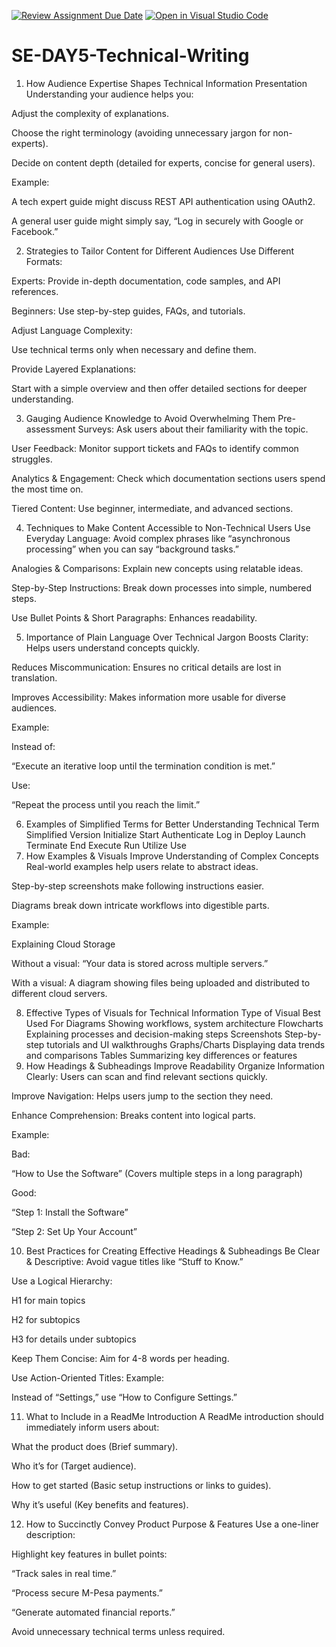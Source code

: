 [![Review Assignment Due Date](https://classroom.github.com/assets/deadline-readme-button-22041afd0340ce965d47ae6ef1cefeee28c7c493a6346c4f15d667ab976d596c.svg)](https://classroom.github.com/a/zsAR-pyY)
[![Open in Visual Studio Code](https://classroom.github.com/assets/open-in-vscode-2e0aaae1b6195c2367325f4f02e2d04e9abb55f0b24a779b69b11b9e10269abc.svg)](https://classroom.github.com/online_ide?assignment_repo_id=18848783&assignment_repo_type=AssignmentRepo)
# SE-DAY5-Technical-Writing
1. How Audience Expertise Shapes Technical Information Presentation
Understanding your audience helps you:

Adjust the complexity of explanations.

Choose the right terminology (avoiding unnecessary jargon for non-experts).

Decide on content depth (detailed for experts, concise for general users).

Example:

A tech expert guide might discuss REST API authentication using OAuth2.

A general user guide might simply say, “Log in securely with Google or Facebook.”

2. Strategies to Tailor Content for Different Audiences
Use Different Formats:

Experts: Provide in-depth documentation, code samples, and API references.

Beginners: Use step-by-step guides, FAQs, and tutorials.

Adjust Language Complexity:

Use technical terms only when necessary and define them.

Provide Layered Explanations:

Start with a simple overview and then offer detailed sections for deeper understanding.

3. Gauging Audience Knowledge to Avoid Overwhelming Them
Pre-assessment Surveys: Ask users about their familiarity with the topic.

User Feedback: Monitor support tickets and FAQs to identify common struggles.

Analytics & Engagement: Check which documentation sections users spend the most time on.

Tiered Content: Use beginner, intermediate, and advanced sections.

4. Techniques to Make Content Accessible to Non-Technical Users
Use Everyday Language: Avoid complex phrases like “asynchronous processing” when you can say “background tasks.”

Analogies & Comparisons: Explain new concepts using relatable ideas.

Step-by-Step Instructions: Break down processes into simple, numbered steps.

Use Bullet Points & Short Paragraphs: Enhances readability.

5. Importance of Plain Language Over Technical Jargon
Boosts Clarity: Helps users understand concepts quickly.

Reduces Miscommunication: Ensures no critical details are lost in translation.

Improves Accessibility: Makes information more usable for diverse audiences.

Example:

Instead of:

“Execute an iterative loop until the termination condition is met.”

Use:

“Repeat the process until you reach the limit.”

6. Examples of Simplified Terms for Better Understanding
Technical Term	Simplified Version
Initialize	Start
Authenticate	Log in
Deploy	Launch
Terminate	End
Execute	Run
Utilize	Use
7. How Examples & Visuals Improve Understanding of Complex Concepts
Real-world examples help users relate to abstract ideas.

Step-by-step screenshots make following instructions easier.

Diagrams break down intricate workflows into digestible parts.

Example:

Explaining Cloud Storage

Without a visual: “Your data is stored across multiple servers.”

With a visual: A diagram showing files being uploaded and distributed to different cloud servers.

8. Effective Types of Visuals for Technical Information
Type of Visual	Best Used For
Diagrams	Showing workflows, system architecture
Flowcharts	Explaining processes and decision-making steps
Screenshots	Step-by-step tutorials and UI walkthroughs
Graphs/Charts	Displaying data trends and comparisons
Tables	Summarizing key differences or features
9. How Headings & Subheadings Improve Readability
Organize Information Clearly: Users can scan and find relevant sections quickly.

Improve Navigation: Helps users jump to the section they need.

Enhance Comprehension: Breaks content into logical parts.

Example:

Bad:

“How to Use the Software” (Covers multiple steps in a long paragraph)

Good:

“Step 1: Install the Software”

“Step 2: Set Up Your Account”

10. Best Practices for Creating Effective Headings & Subheadings
Be Clear & Descriptive: Avoid vague titles like “Stuff to Know.”

Use a Logical Hierarchy:

H1 for main topics

H2 for subtopics

H3 for details under subtopics

Keep Them Concise: Aim for 4-8 words per heading.

Use Action-Oriented Titles: Example:

Instead of “Settings,” use “How to Configure Settings.”

11. What to Include in a ReadMe Introduction
A ReadMe introduction should immediately inform users about:

What the product does (Brief summary).

Who it’s for (Target audience).

How to get started (Basic setup instructions or links to guides).

Why it’s useful (Key benefits and features).
  



 

12. How to Succinctly Convey Product Purpose & Features
Use a one-liner description:



Highlight key features in bullet points:

“Track sales in real time.”

“Process secure M-Pesa payments.”

“Generate automated financial reports.”

Avoid unnecessary technical terms unless required.
